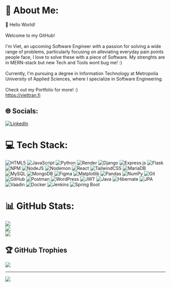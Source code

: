 # 💫 About Me:
👋 Hello World!<br><br>Welcome to my GitHub! <br><br>I'm Viet, an upcoming Software Engineer with a passion for solving a wide range of problems, particularly focusing on alleviating everyday pain points people face, I love to solve these with a piece of Software. My strenghts are in MERN-stack but new Tech and Tools wont bug me! :)  <br><br>Currently, I'm pursuing a degree in Information Technology at Metropolia University of Applied Sciences, where I specialize in Software Engineering.<br><br>Check out my Portfolio for more! :) <br>https://viettran.fi


## 🌐 Socials:
[![LinkedIn](https://img.shields.io/badge/LinkedIn-%230077B5.svg?logo=linkedin&logoColor=white)](https://linkedin.com/in/https://www.linkedin.com/in/viet-tran-826399262/) 

# 💻 Tech Stack:
![HTML5](https://img.shields.io/badge/html5-%23E34F26.svg?style=for-the-badge&logo=html5&logoColor=white) ![JavaScript](https://img.shields.io/badge/javascript-%23323330.svg?style=for-the-badge&logo=javascript&logoColor=%23F7DF1E) ![Python](https://img.shields.io/badge/python-3670A0?style=for-the-badge&logo=python&logoColor=ffdd54) ![Render](https://img.shields.io/badge/Render-%46E3B7.svg?style=for-the-badge&logo=render&logoColor=white) ![Django](https://img.shields.io/badge/django-%23092E20.svg?style=for-the-badge&logo=django&logoColor=white) ![Express.js](https://img.shields.io/badge/express.js-%23404d59.svg?style=for-the-badge&logo=express&logoColor=%2361DAFB) ![Flask](https://img.shields.io/badge/flask-%23000.svg?style=for-the-badge&logo=flask&logoColor=white) ![NPM](https://img.shields.io/badge/NPM-%23CB3837.svg?style=for-the-badge&logo=npm&logoColor=white) ![NodeJS](https://img.shields.io/badge/node.js-6DA55F?style=for-the-badge&logo=node.js&logoColor=white) ![Nodemon](https://img.shields.io/badge/NODEMON-%23323330.svg?style=for-the-badge&logo=nodemon&logoColor=%BBDEAD) ![React](https://img.shields.io/badge/react-%2320232a.svg?style=for-the-badge&logo=react&logoColor=%2361DAFB) ![TailwindCSS](https://img.shields.io/badge/tailwindcss-%2338B2AC.svg?style=for-the-badge&logo=tailwind-css&logoColor=white) ![MariaDB](https://img.shields.io/badge/MariaDB-003545?style=for-the-badge&logo=mariadb&logoColor=white) ![MySQL](https://img.shields.io/badge/mysql-4479A1.svg?style=for-the-badge&logo=mysql&logoColor=white) ![MongoDB](https://img.shields.io/badge/MongoDB-%234ea94b.svg?style=for-the-badge&logo=mongodb&logoColor=white) ![Figma](https://img.shields.io/badge/figma-%23F24E1E.svg?style=for-the-badge&logo=figma&logoColor=white) ![Matplotlib](https://img.shields.io/badge/Matplotlib-%23ffffff.svg?style=for-the-badge&logo=Matplotlib&logoColor=black) ![Pandas](https://img.shields.io/badge/pandas-%23150458.svg?style=for-the-badge&logo=pandas&logoColor=white) ![NumPy](https://img.shields.io/badge/numpy-%23013243.svg?style=for-the-badge&logo=numpy&logoColor=white) ![Git](https://img.shields.io/badge/git-%23F05033.svg?style=for-the-badge&logo=git&logoColor=white) ![GitHub](https://img.shields.io/badge/github-%23121011.svg?style=for-the-badge&logo=github&logoColor=white) ![Postman](https://img.shields.io/badge/Postman-FF6C37?style=for-the-badge&logo=postman&logoColor=white) ![WordPress](https://img.shields.io/badge/WordPress-%23117AC9.svg?style=for-the-badge&logo=WordPress&logoColor=white) ![JWT](https://img.shields.io/badge/JWT-black?style=for-the-badge&logo=JSON%20web%20tokens) ![Java](https://img.shields.io/badge/java-%23ED8B00.svg?style=for-the-badge&logo=openjdk&logoColor=white) ![Hibernate](https://img.shields.io/badge/Hibernate-59666C.svg?style=for-the-badge&logo=Hibernate&logoColor=white) ![JPA](https://img.shields.io/badge/JPA-%2320232a.svg?style=for-the-badge&logo=hibernate&logoColor=white) ![Vaadin](https://img.shields.io/badge/Vaadin-00B4F0.svg?style=for-the-badge&logo=vaadin&logoColor=white) ![Docker](https://img.shields.io/badge/Docker-2496ED.svg?style=for-the-badge&logo=Docker&logoColor=white)
 ![Jenkins](https://img.shields.io/badge/Jenkins-D24939.svg?style=for-the-badge&logo=Jenkins&logoColor=white) ![Spring Boot](https://img.shields.io/badge/Spring%20Boot-6DB33F.svg?style=for-the-badge&logo=springboot&logoColor=white)


# 📊 GitHub Stats:
![](https://github-readme-stats.vercel.app/api?username=viettranni&theme=dark&hide_border=false&include_all_commits=false&count_private=true)<br/>
![](https://github-readme-streak-stats.herokuapp.com/?user=viettranni&theme=dark&hide_border=true)<br/>
![](https://github-readme-stats.vercel.app/api/top-langs/?username=viettranni&theme=dark&hide_border=false&include_all_commits=true&count_private=true&layout=compact)


## 🏆 GitHub Trophies
![](https://github-profile-trophy.vercel.app/?username=viettranni&theme=radical&no-frame=false&no-bg=true&margin-w=4)

---
[![](https://visitcount.itsvg.in/api?id=viettranni&icon=0&color=0)](https://visitcount.itsvg.in)

<!-- Proudly created with GPRM ( https://gprm.itsvg.in ) -->
